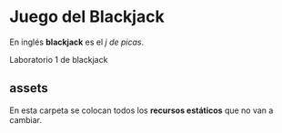 # Juego del Blackjack
En inglés __blackjack__ es el _j de picas_.

Laboratorio 1 de blackjack

## assets
En esta carpeta se colocan todos los __recursos estáticos__ que no van a cambiar.